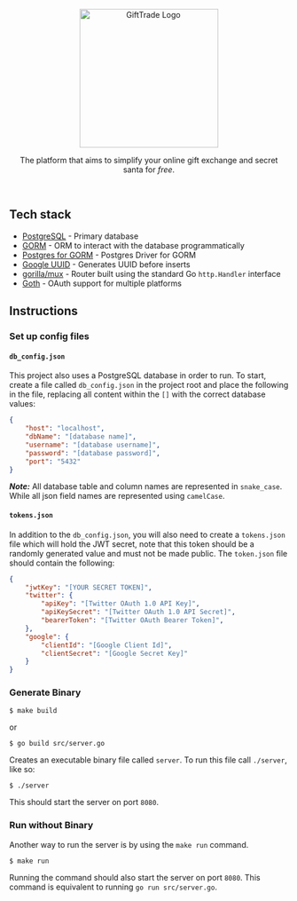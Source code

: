 <p align="center">
    <a href="http://giftxtrade.com/" target="blank">
        <!-- <img src="https://giftxtrade.com/logos/logo_profile_rounded.svg" width='50' alt="GiftTrade Logo" /> -->
        <img src="https://giftxtrade.com/logos/logotype_rounded_color.svg" width='250' alt="GiftTrade Logo" />
    </a>
</p>

<p align="center">
    The platform that aims to simplify your online gift exchange and secret santa for <i>free</i>.
</p>

<br />

## Tech stack
- [PostgreSQL](https://www.postgresql.org/) - Primary database
- [GORM](https://gorm.io) - ORM to interact with the database programmatically
- [Postgres for GORM](https://github.com/go-gorm/postgres) - Postgres Driver for GORM
- [Google UUID](https://pkg.go.dev/github.com/google/uuid@v1.3.0) - Generates UUID before inserts
- [gorilla/mux](https://github.com/gorilla/mux) - Router built using the standard Go `http.Handler` interface
- [Goth](https://github.com/markbates/goth) - OAuth support for multiple platforms

## Instructions

### Set up config files

#### `db_config.json`
This project also uses a PostgreSQL database in order to run. To start, create a file called `db_config.json` in the project root and place the following in the file, replacing all content within the `[]` with the correct database values:

```json
{
    "host": "localhost",
    "dbName": "[database name]",
    "username": "[database username]",
    "password": "[database password]",
    "port": "5432"
}
```

***Note:*** All database table and column names are represented in `snake_case`. While all json field names are represented using `camelCase`.

#### `tokens.json`

In addition to the `db_config.json`, you will also need to create a `tokens.json` file which will hold the JWT secret, note that this token should be a randomly generated value and must not be made public. The `token.json` file should contain the following:
```json
{
    "jwtKey": "[YOUR SECRET TOKEN]",
    "twitter": {
        "apiKey": "[Twitter OAuth 1.0 API Key]",
        "apiKeySecret": "[Twitter OAuth 1.0 API Secret]",
        "bearerToken": "[Twitter OAuth Bearer Token]",
    },
    "google": {
        "clientId": "[Google Client Id]",
        "clientSecret": "[Google Secret Key]"
    }
}
```

### Generate Binary

```
$ make build
```

or 

```
$ go build src/server.go
```

Creates an executable binary file called `server`. To run this file call `./server`, like so:

```
$ ./server
```

This should start the server on port `8080`.

### Run without Binary

Another way to run the server is by using the `make run` command.

```
$ make run
```

Running the command should also start the server on port `8080`. This command is equivalent to running `go run src/server.go`.
